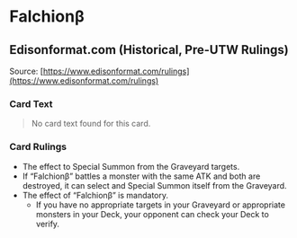 # Falchionβ

## Edisonformat.com (Historical, Pre-UTW Rulings)

Source: [https://www.edisonformat.com/rulings](https://www.edisonformat.com/rulings)

### Card Text

> No card text found for this card.

### Card Rulings

*   The effect to Special Summon from the Graveyard targets.
*   If “Falchionβ” battles a monster with the same ATK and both are destroyed, it can select and Special Summon itself from the Graveyard.
*   The effect of “Falchionβ” is mandatory.
    *   If you have no appropriate targets in your Graveyard or appropriate monsters in your Deck, your opponent can check your Deck to verify.
